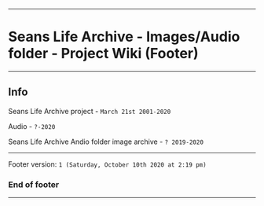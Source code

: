 
***

# Seans Life Archive - Images/Audio folder - Project Wiki (Footer)

***

## Info

Seans Life Archive project - `March 21st 2001-2020`

Audio - `?-2020`

Seans Life Archive Andio folder image archive - `? 2019-2020`

***

Footer version: `1 (Saturday, October 10th 2020 at 2:19 pm)`

### End of footer

***

